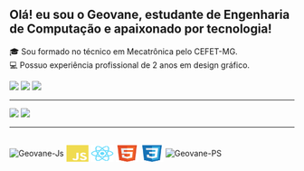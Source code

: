 Olá! eu sou o Geovane, estudante de Engenharia de Computação e apaixonado por tecnologia!
---
🎓 Sou formado no técnico em Mecatrônica pelo CEFET-MG.<br>💻 Possuo experiência profissional de 2 anos em design gráfico.
<div> 
  <a href="https://www.instagram.com/geovanelelis/" target="_blank"><img src="https://img.shields.io/badge/-Instagram-%23E4405F?style=for-the-badge&logo=instagram&logoColor=white" target="_blank"></a>
  <a target="_blank" href="https://www.linkedin.com/in/geovane-da-silva-7331b2264/" target="_blank"><img src="https://img.shields.io/badge/-LinkedIn-%230077B5?style=for-the-badge&logo=linkedin&logoColor=white"></a> 
  <a target="_blank" href = "mailto:geovanelelisds@gmail.com"><img src="https://img.shields.io/badge/-Gmail-%23333?style=for-the-badge&logo=gmail&logoColor=white"></a>
</div>

---

<div>
<img height="180rem" src="https://github-readme-stats.vercel.app/api?username=geovanelelis&theme=react&hide_border=false&include_all_commits=false&count_private=false">
<img height="180rem" src="https://github-readme-stats.vercel.app/api/top-langs/?username=geovanelelis&theme=react&hide_border=false&include_all_commits=false&count_private=false&layout=compact">
</div>

---

<div style="display: inline_block"><br>
  <img align="center" alt="Geovane-Js" height="30" width="40" src="https://cdn.jsdelivr.net/gh/devicons/devicon/icons/c/c-original.svg" />
  <img align="center" alt="Geovane-Js" height="30" width="40" src="https://raw.githubusercontent.com/devicons/devicon/master/icons/javascript/javascript-plain.svg">
  <img align="center" alt="Geovane-React" height="30" width="40" src="https://raw.githubusercontent.com/devicons/devicon/master/icons/react/react-original.svg">
  <img align="center" alt="Geovane-HTML" height="30" width="40" src="https://raw.githubusercontent.com/devicons/devicon/master/icons/html5/html5-original.svg">
  <img align="center" alt="Geovane-CSS" height="30" width="40" src="https://raw.githubusercontent.com/devicons/devicon/master/icons/css3/css3-original.svg">
  <img align="center" alt="Geovane-PS" height="30" width="40" src="https://cdn.jsdelivr.net/gh/devicons/devicon/icons/photoshop/photoshop-plain.svg" />
</div>
